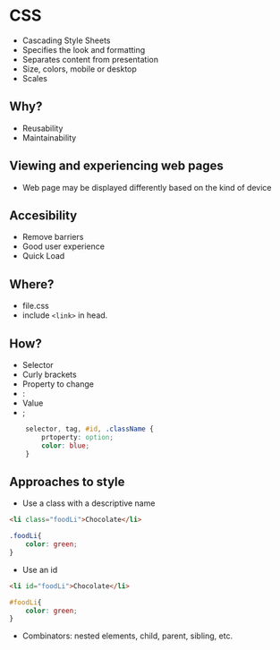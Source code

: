 # CSS

- Cascading Style Sheets
- Specifies the look and formatting
- Separates content from presentation
- Size, colors, mobile or desktop
- Scales

## Why?

- Reusability
- Maintainability

## Viewing and experiencing web pages

- Web page may be displayed differently based on the kind of device

## Accesibility

- Remove barriers
- Good user experience
- Quick Load

## Where?

- file.css
- include `<link>` in head.

## How?

- Selector
- Curly brackets
- Property to change
- :
- Value
- ;

```CSS
    selector, tag, #id, .className {
        prtoperty: option;
        color: blue;
    }
```
## Approaches to style
- Use a class with a descriptive name
```HTML
<li class="foodLi">Chocolate</li>
```
```CSS
.foodLi{
    color: green;
}
```
- Use an id
```HTML
<li id="foodLi">Chocolate</li>
```
```CSS
#foodLi{
    color: green;
}
```
- Combinators: nested elements, child, parent, sibling, etc.

